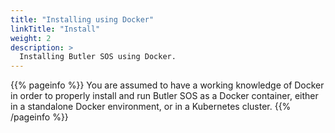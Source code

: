 ```yaml
---
title: "Installing using Docker"
linkTitle: "Install"
weight: 2
description: >
  Installing Butler SOS using Docker.
---
```


{{% pageinfo %}}
You are assumed to have a working knowledge of Docker in order to properly install and run Butler SOS as a Docker container, either in a standalone Docker environment, or in a Kubernetes cluster.
{{% /pageinfo %}}


